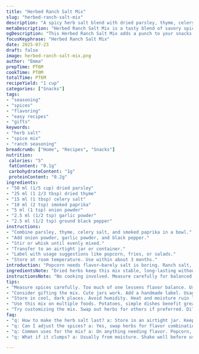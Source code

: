 ```yaml
---
title: "Herbed Ranch Salt Mix"
slug: "herbed-ranch-salt-mix"
description: "A spicy herb salt blend with dried parsley, thyme, celery salt, and a hint of smoked paprika. Use on popcorn, roasted veggies, or anywhere a punch of savory flavor is needed. Shelf life about three months, stored airtight at room temperature. Perfect for gifting in small spice jars with usage tips."
metaDescription: "Herbed Ranch Salt Mix is a tasty blend of savory spices. Perfect for seasoning popcorn, veggies, and salads. Quick to make and store!"
ogDescription: "This Herbed Ranch Salt Mix adds a punch to your snacks! Great on fries, salads, and roasted veggies. Make it your go-to seasoning."
focusKeyphrase: "Herbed Ranch Salt Mix"
date: 2025-07-23
draft: false
image: herbed-ranch-salt-mix.png
author: "Emma"
prepTime: PT6M
cookTime: PT0M
totalTime: PT6M
recipeYield: "1 cup"
categories: ["Snacks"]
tags:
- "seasoning"
- "spices"
- "flavoring"
- "easy recipes"
- "gifts"
keywords:
- "herb salt"
- "spice mix"
- "ranch seasoning"
breadcrumb: ["Home", "Recipes", "Snacks"]
nutrition: 
 calories: "5"
 fatContent: "0.1g"
 carbohydrateContent: "1g"
 proteinContent: "0.2g"
ingredients:
- "50 ml (1/5 cup) dried parsley"
- "25 ml (1 2/3 tbsp) dried thyme"
- "15 ml (1 tbsp) celery salt"
- "10 ml (2 tsp) smoked paprika"
- "5 ml (1 tsp) onion powder"
- "2.5 ml (1/2 tsp) garlic powder"
- "2.5 ml (1/2 tsp) ground black pepper"
instructions:
- "Combine parsley, thyme, celery salt, and smoked paprika in a bowl."
- "Add onion powder, garlic powder, and black pepper."
- "Stir or whisk until evenly mixed."
- "Transfer to an airtight jar or container."
- "Label with usage suggestions like popcorn, fries, or salads."
- "Store at room temperature. Use within about 3 months."
introduction: "Popcorn needs flavor—barely salt is boring. Ranch salt, but not the usual. Twisted. Thyme swaps oregano. Smoked paprika sneaks in, smoky and warm. Parsley still green, fresh, bright. Celery salt for crunch, punch, a little edge. Garlic, onion powder ground fine, pepper dust sifts in. Mix it all, dry, easy. No fuss; just shake and sprinkle. Three months good if airtight, cool spot. Gifts? Yes, spice jar, tie on notes, usage ideas scribbled. Put on fries, popcorn, roasted squash, whatever demands flavor. Quick, simple, punchy. A blend, herbaceous but with a bark. Shelf life considered. Herb change, paprika surprise. You need four minutes, six tops."
ingredientsNote: "Dried herbs keep this mix stable, long-lasting without wilting or clumping. Parsley remains fresh-tasting, thyme takes oregano’s place to offer earthier, less sweet notes. Celery salt balances; a bit salty but adds texture. Smoked paprika swaps in for celery salt’s usual partner, chili powder or regular paprika, lending warmth and a shadow of smokiness. Onion and garlic powders ground fine, so they blend well, distribute evenly without soaking moisture. Pepper just a dash—bold but not overwhelming. Unsweetened, unsalted powders avoid overpowering. Store airtight to avoid humidity wrecking the mix. Keep cool, dark place. No refrigeration needed."
instructionsNote: "No cooking involved. Measure carefully for balanced flavor. Stir dry ingredients thoroughly—no clumps, no pockets of salt powder. Use a whisk or fork. Pour into clean, dry container immediately; moisture ruins shelf life. Label with date and suggestions—popcorn, fries, salads, eggs. Shake before each use to redistribute fine powders. If it sits, powders may settle or cake slightly. Use within three months for best herb aroma and intensity. Longer means fading flavor. Package as gift? Jar with tight lid, handmade label, usage tips. Handy for spontaneous seasoning. Mix is versatile: sprinkle on roasted veggies or mix into dips as dry seasoning. Time effort negligible; easy on hands, eyes, brain."
tips:
- "Measure spices carefully. Too much of one lessens flavor balance. Use dry measuring cups for accuracy. Combine herbs and spices thoroughly. Stir with a whisk or fork. Avoid clumps. No pockets of salt. Store in airtight container to keep dry. Shake before using to mix contents. Label jar with contents and date."
- "Consider gifting the mix. Cute jars work. Add a handmade label. Usage suggestions too. Tie on a note with tips. Specify the best ways to use it. Suggest using on popcorn, veggies, or salads. Make it personal. A little creativity adds charm. Homemade spice gifts are thoughtful."
- "Store in cool, dark places. Avoid humidity. Heat and moisture ruin long-term storage. An airtight container essential for shelf life. Do not refrigerate. Cold can affect texture. A pantry spot is ideal. Ensure jars are dry before filling. Moisture impacts flavors negatively."
- "Use this mix on multiple foods. Potatoes, simple dishes benefit greatly. Sprinkled on eggs adds flavor depth. Mix into dressings or dips for extra kick. Roasted meats can shine with this blend too. Versatility is key—don’t be shy. Sprinkle it freely, make it your own."
- "Try customizing the mix. Swap out herbs for others if preferred. Dill or basil can shine in different ways. Adjust the spice level too. More smoked paprika for smokiness. Or heat with chili powder if desired. Experimenting is fun and rewarding. Make the flavor your own."
faq:
- "q: How to make the herb salt last? a: Store in an airtight jar. Keep in a cool, dry place. Light does affect herbs. Avoid moisture exposure. Using dry utensils when scooping helps."
- "q: Can I adjust the spices? a: Yes, swap herbs for flavor combinations you prefer. Spice level can change too. Experiment a little. Dried herbs work best though."
- "q: Common uses for the mix? a: On anything needing flavor. Popcorn, fries, salads. Use on roasted veggies or meats. Works well in dips too, boosts taste dramatically."
- "q: What if it clumps? a: Usually from moisture. Shake well before use. If clumping persists, break apart gently. An added note: avoid using wet fingers or spoons."

---
```

